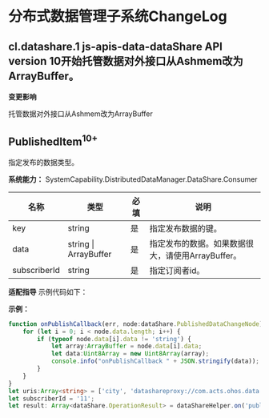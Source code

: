 # 分布式数据管理子系统ChangeLog

## cl.datashare.1 js-apis-data-dataShare API version 10开始托管数据对外接口从Ashmem改为ArrayBuffer。

**变更影响**

托管数据对外接口从Ashmem改为ArrayBuffer

## PublishedItem<sup>10+</sup>

指定发布的数据类型。

**系统能力：**  SystemCapability.DistributedDataManager.DataShare.Consumer

| 名称 | 类型 | 必填 | 说明 |
| -------- | -------- | -------- | -------- |
| key | string | 是 | 指定发布数据的键。 |
| data | string \| ArrayBuffer | 是 | 指定发布的数据。如果数据很大，请使用ArrayBuffer。 |
| subscriberId | string | 是 | 指定订阅者id。 |

**适配指导**
示例代码如下：

**示例：**

```ts
function onPublishCallback(err, node:dataShare.PublishedDataChangeNode) {
    for (let i = 0; i < node.data.length; i++) {
        if (typeof node.data[i].data != 'string') {
            let array:ArrayBuffer = node.data[i].data;
            let data:Uint8Array = new Uint8Array(array);
            console.info("onPublishCallback " + JSON.stringify(data));
        }
    }
}
let uris:Array<string> = ['city', 'datashareproxy://com.acts.ohos.data.datasharetest/appInfo', 'key2'];
let subscriberId = '11';
let result: Array<dataShare.OperationResult> = dataShareHelper.on('publishedDataChange', uris, subscriberId, onPublishCallback);
```